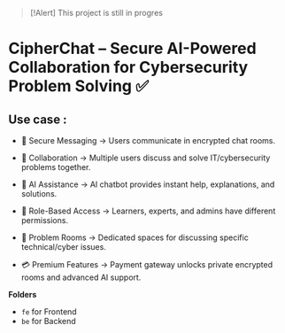 > [!Alert] 
> This project is still in progres


# CipherChat – Secure AI-Powered Collaboration for Cybersecurity Problem Solving ✅

## **Use case :** 
* 🔐 Secure Messaging → Users communicate in encrypted chat rooms.

* 🤝 Collaboration → Multiple users discuss and solve IT/cybersecurity problems together.

* 🤖 AI Assistance → AI chatbot provides instant help, explanations, and solutions.

* 👤 Role-Based Access → Learners, experts, and admins have different permissions.

* 📂 Problem Rooms → Dedicated spaces for discussing specific technical/cyber issues.

* 💳 Premium Features → Payment gateway unlocks private encrypted rooms and advanced AI support. 

**Folders**
* `fe` for Frontend
* `be` for Backend  